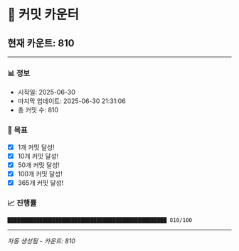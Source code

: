 # 🔢 커밋 카운터

## 현재 카운트: 810

---

### 📊 정보
- 시작일: 2025-06-30
- 마지막 업데이트: 2025-06-30 21:31:06
- 총 커밋 수: 810

### 🎯 목표
- [x] 1개 커밋 달성!
- [x] 10개 커밋 달성!
- [x] 50개 커밋 달성!
- [x] 100개 커밋 달성!
- [x] 365개 커밋 달성!

### 📈 진행률
```
██████████████████████████████████████████████████ 810/100
```

---
*자동 생성됨 - 카운트: 810*
